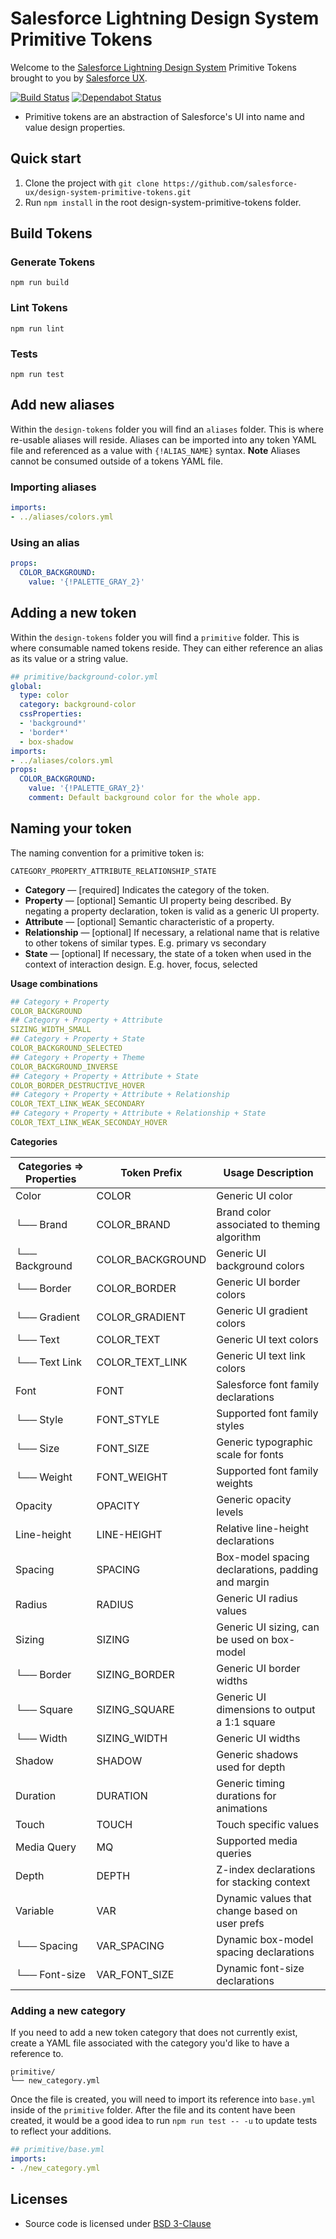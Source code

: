 # Salesforce Lightning Design System Primitive Tokens

Welcome to the [Salesforce Lightning Design System](https://www.lightningdesignsystem.com) Primitive Tokens brought to you by [Salesforce UX](https://twitter.com/salesforceux).

[![Build Status](https://travis-ci.com/salesforce-ux/design-system-primitive-tokens.svg?token=25JxdcC3MfQrezbAmHvW&branch=master)](https://travis-ci.com/salesforce-ux/design-system-primitive-tokens) [![Dependabot Status](https://api.dependabot.com/badges/status?host=github&repo=salesforce-ux/design-system-primitive-tokens&identifier=180633818)](https://dependabot.com)

* Primitive tokens are an abstraction of Salesforce's UI into name and value design properties.

## Quick start

1. Clone the project with `git clone https://github.com/salesforce-ux/design-system-primitive-tokens.git`
2. Run `npm install` in the root design-system-primitive-tokens folder.

## Build Tokens

### Generate Tokens

`npm run build`

### Lint Tokens

`npm run lint`

### Tests

`npm run test`

## Add new aliases

Within the `design-tokens` folder you will find an `aliases` folder. This is where re-usable aliases will reside. Aliases can be imported into any token YAML file and referenced as a value with `{!ALIAS_NAME}` syntax. **Note** Aliases cannot be consumed outside of a tokens YAML file.

### Importing aliases

```yaml
imports:
- ../aliases/colors.yml
```

### Using an alias

```yaml
props:
  COLOR_BACKGROUND:
    value: '{!PALETTE_GRAY_2}'
```

## Adding a new token

Within the `design-tokens` folder you will find a `primitive` folder. This is where consumable named tokens reside. They can either reference an alias as its value or a string value.

```yaml
## primitive/background-color.yml
global:
  type: color
  category: background-color
  cssProperties:
  - 'background*'
  - 'border*'
  - box-shadow
imports:
- ../aliases/colors.yml
props:
  COLOR_BACKGROUND:
    value: '{!PALETTE_GRAY_2}'
    comment: Default background color for the whole app.
```

## Naming your token

The naming convention for a primitive token is:

`CATEGORY_PROPERTY_ATTRIBUTE_RELATIONSHIP_STATE`

- **Category** — [required] Indicates the category of the token.  
- **Property** — [optional] Semantic UI property being described. By negating a property declaration, token is valid as a generic UI property.
- **Attribute** — [optional] Semantic characteristic of a property.
- **Relationship** — [optional] If necessary, a relational name that is relative to other tokens of similar types. E.g. primary vs secondary
- **State** — [optional] If necessary, the state of a token when used in the context of interaction design. E.g. hover, focus, selected

**Usage combinations**

```yaml
## Category + Property
COLOR_BACKGROUND
## Category + Property + Attribute 
SIZING_WIDTH_SMALL
## Category + Property + State 
COLOR_BACKGROUND_SELECTED
## Category + Property + Theme
COLOR_BACKGROUND_INVERSE
## Category + Property + Attribute + State
COLOR_BORDER_DESTRUCTIVE_HOVER
## Category + Property + Attribute + Relationship 
COLOR_TEXT_LINK_WEAK_SECONDARY
## Category + Property + Attribute + Relationship + State 
COLOR_TEXT_LINK_WEAK_SECONDAY_HOVER
```

**Categories**

|Categories => Properties|Token Prefix|Usage Description|
|-|-|-|
|Color|COLOR|Generic UI color|
|└── Brand|COLOR_BRAND|Brand color associated to theming algorithm|
|└── Background|COLOR_BACKGROUND|Generic UI background colors|
|└── Border|COLOR_BORDER|Generic UI border colors|
|└── Gradient|COLOR_GRADIENT|Generic UI gradient colors|
|└── Text|COLOR_TEXT|Generic UI text colors|
|└── Text Link|COLOR_TEXT_LINK|Generic UI text link colors|
|Font|FONT|Salesforce font family declarations|
|└── Style|FONT_STYLE|Supported font family styles|
|└── Size|FONT_SIZE|Generic typographic scale for fonts|
|└── Weight|FONT_WEIGHT|Supported font family weights|
|Opacity|OPACITY|Generic opacity levels|
|Line-height|LINE-HEIGHT|Relative line-height declarations|
|Spacing|SPACING|Box-model spacing declarations, padding and margin|
|Radius|RADIUS|Generic UI radius values|
|Sizing|SIZING|Generic UI sizing, can be used on box-model|
|└── Border|SIZING_BORDER|Generic UI border widths|
|└── Square|SIZING_SQUARE|Generic UI dimensions to output a 1:1 square|
|└── Width|SIZING_WIDTH|Generic UI widths|
|Shadow|SHADOW|Generic shadows used for depth|
|Duration|DURATION|Generic timing durations for animations|
|Touch|TOUCH|Touch specific values|
|Media Query|MQ|Supported media queries|
|Depth|DEPTH|Z-index declarations for stacking context|
|Variable|VAR|Dynamic values that change based on user prefs|
|└── Spacing|VAR_SPACING|Dynamic box-model spacing declarations|
|└── Font-size|VAR_FONT_SIZE|Dynamic font-size declarations|


### Adding a new category

If you need to add a new token category that does not currently exist, create a YAML file associated with the category you'd like to have a reference to.

```
primitive/
└── new_category.yml
```

Once the file is created, you will need to import its reference into `base.yml` inside of the `primitive` folder. After the file and its content have been created, it would be a good idea to run `npm run test -- -u` to update tests to reflect your additions.

```yaml
## primitive/base.yml
imports:
- ./new_category.yml
```

## Licenses

* Source code is licensed under [BSD 3-Clause](https://git.io/sfdc-license)
